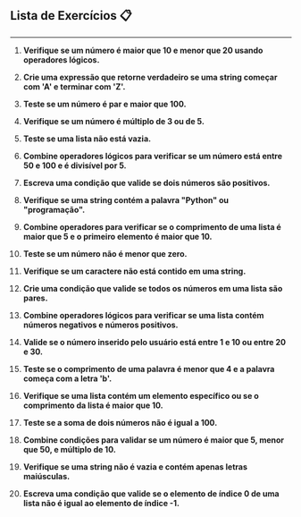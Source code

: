## **Lista de Exercícios** 📋 

--------------------------------------------------------------------------------------------------------------------------------------------------------------

1. **Verifique se um número é maior que 10 e menor que 20 usando operadores lógicos.**

2. **Crie uma expressão que retorne verdadeiro se uma string começar com 'A' e terminar com 'Z'.**

3. **Teste se um número é par e maior que 100.**

4. **Verifique se um número é múltiplo de 3 ou de 5.**

5. **Teste se uma lista não está vazia.**

6. **Combine operadores lógicos para verificar se um número está entre 50 e 100 e é divisível por 5.**

7. **Escreva uma condição que valide se dois números são positivos.**

8. **Verifique se uma string contém a palavra "Python" ou "programação".**

9. **Combine operadores para verificar se o comprimento de uma lista é maior que 5 e o primeiro elemento é maior que 10.**

10. **Teste se um número não é menor que zero.**

11. **Verifique se um caractere não está contido em uma string.**

12. **Crie uma condição que valide se todos os números em uma lista são pares.**

13. **Combine operadores lógicos para verificar se uma lista contém números negativos e números positivos.**

14. **Valide se o número inserido pelo usuário está entre 1 e 10 ou entre 20 e 30.**

15. **Teste se o comprimento de uma palavra é menor que 4 e a palavra começa com a letra 'b'.**

16. **Verifique se uma lista contém um elemento específico ou se o comprimento da lista é maior que 10.**

17. **Teste se a soma de dois números não é igual a 100.**

18. **Combine condições para validar se um número é maior que 5, menor que 50, e múltiplo de 10.**

19. **Verifique se uma string não é vazia e contém apenas letras maiúsculas.**

20. **Escreva uma condição que valide se o elemento de índice 0 de uma lista não é igual ao elemento de índice -1.**

